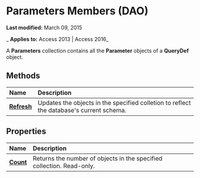 
# Parameters Members (DAO)

 **Last modified:** March 09, 2015

 _ **Applies to:** Access 2013 | Access 2016_

A  **Parameters** collection contains all the **Parameter** objects of a **QueryDef** object.


## Methods



|**Name**|**Description**|
|:-----|:-----|
|**[Refresh](47db1602-e223-985d-881c-b73e2d26acb7.md)**|Updates the objects in the specified colletion to reflect the database's current schema.|

## Properties



|**Name**|**Description**|
|:-----|:-----|
|**[Count](bc8c814b-da55-22b7-431f-a0f7e6cac994.md)**|Returns the number of objects in the specified collection. Read-only.|
